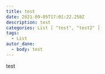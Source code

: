 ```yaml
---
title: test
date: 2021-09-05T17:01:22.258Z
description: test
categories: List [ "test", "test2" ]
tags:
  - List
autor_dane:
  - body: test
---
```

test
